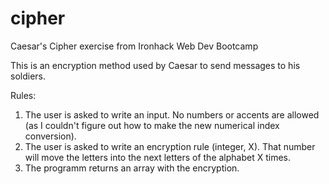 # cipher
Caesar's Cipher exercise from Ironhack Web Dev Bootcamp


This is an encryption method used by Caesar to send messages to his soldiers.

Rules:

1. The user is asked to write an input. No numbers or accents are allowed (as I couldn't figure out how to make the new numerical index conversion).
2. The user is asked to write an encryption rule (integer, X). That number will move the letters into the next letters of the alphabet X times.
3. The programm returns an array with the encryption.


